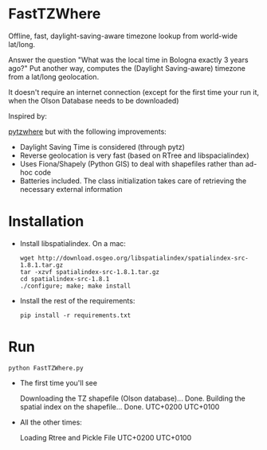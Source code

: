 FastTZWhere
===========

Offline, fast, daylight-saving-aware timezone lookup from world-wide lat/long.

Answer the question "What was the local time in Bologna exactly 3 years ago?"
Put another way, computes the (Daylight Saving-aware) timezone from a
lat/long geolocation.

It doesn't require an internet connection (except for the first time
your run it, when the Olson Database needs to be downloaded)

Inspired by:

[pytzwhere](https://github.com/pegler/pytzwhere/blob/master/tzwhere/tzwhere.py)
but with the following improvements:

- Daylight Saving Time is considered (through pytz)
- Reverse geolocation is very fast (based on RTree and
  libspacialindex)
- Uses Fiona/Shapely (Python GIS) to deal with shapefiles rather than
  ad-hoc code
- Batteries included. The class initialization takes care of
  retrieving the necessary external information

Installation
========

 * Install libspatialindex. On a mac:

   	   wget http://download.osgeo.org/libspatialindex/spatialindex-src-1.8.1.tar.gz
	   tar -xzvf spatialindex-src-1.8.1.tar.gz 
	   cd spatialindex-src-1.8.1
	   ./configure; make; make install

 * Install the rest of the requirements:

   	   pip install -r requirements.txt

Run
======

	python FastTZWhere.py

 * The first time you'll see


   Downloading the TZ shapefile (Olson database)...
   Done.
   Building the spatial index on the shapefile...
   Done.
   UTC+0200
   UTC+0100

 * All the other times:

   Loading Rtree and Pickle File
   UTC+0200
   UTC+0100
